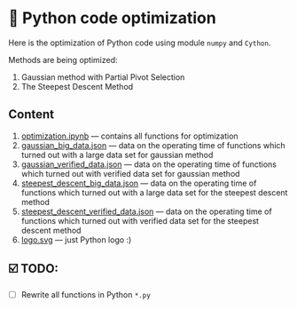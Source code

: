# :snake: Python code optimization

Here is the optimization of Python code using module `numpy` and `Cython`.

Methods are being optimized:

1. Gaussian method with Partial Pivot Selection
1. The Steepest Descent Method

## Content
1. [optimization.ipynb](./optimization.ipynb) — contains all functions for optimization
1. [gaussian_big_data.json](./gaussian_big_data.json) — data on the operating time of functions which turned out with a large data set for gaussian method
1. [gaussian_verified_data.json](./gaussian_verified_data.json) — data on the operating time of functions which turned out with verified data set for gaussian method
1. [steepest_descent_big_data.json](./steepest_descent_big_data.json) — data on the operating time of functions which turned out with a large data set for the steepest descent method
1. [steepest_descent_verified_data.json](./steepest_descent_verified_data.json) — data on the operating time of functions which turned out with verified data set for the steepest descent method
1. [logo.svg](./logo.svg) — just Python logo :)

## :ballot_box_with_check: TODO:
- [ ] Rewrite all functions in Python `*.py`

